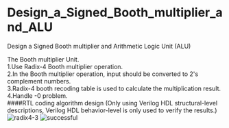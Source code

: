 # Design_a_Signed_Booth_multiplier_and_ALU
Design a Signed Booth multiplier and Arithmetic Logic Unit (ALU)

The Booth multiplier Unit.  
1.Use Radix-4 Booth multiplier operation.  
2.In the Booth multiplier operation, input should be converted to 2's complement numbers.  
3.Radix-4 booth recoding table is used to calculate the multiplication result.  
4.Handle -0 problem.  
####RTL coding algorithm design (Only using Verilog HDL structural-level descriptions, Verilog HDL behavior-level is only used to verify the results.)  
![radix4-3](https://github.com/JHAO-YU-WEI/Design_a_Signed_Booth_multiplier_and_ALU/assets/100525884/a06bb6f5-6ab2-4cfd-96a1-7741a64b0f02)
![successful](https://github.com/JHAO-YU-WEI/Design_a_Signed_Booth_multiplier_and_ALU/assets/100525884/ccee825f-4126-4f82-a489-80b7279356b9)
